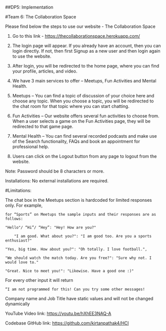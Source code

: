 ##DP5: Implementation 

#Team 6: The Collaboration Space 

Please find below the steps to use our website - The Collaboration Space 

1) Go to this link - https://thecollaborationspace.herokuapp.com/ 

2) The login page will appear. If you already have an account, then you can login directly. If not, then first Signup as a new user and then login again to use the website. 

3) After login, you will be redirected to the home page, where you can find your profile, articles, and video. 

4) We have 3 main services to offer – Meetups, Fun Activities and Mental Health. 

5) Meetups – You can find a topic of discussion of your choice here and choose any topic. When you choose a topic, you will be redirected to the chat room for that topic where you can start chatting. 

6) Fun Activities – Our website offers several fun activities to choose from. When a user selects a game on the Fun Activities page, they will be redirected to that game page. 

7) Mental Health – You can find several recorded podcasts and make use of the Search functionality, FAQs and book an appointment for professional help. 

8) Users can click on the Logout button from any page to logout from the website. 

Note: Password should be 8 characters or more.  

Installations: No external installations are required. 

#Limitations:  

The chat box in the Meetups section is hardcoded for limited responses only. 
For example, 

	for “Sports” on Meetups the sample inputs and their responses are as follows: 

	"Hello"/ “Hi”/ “Hey”: "Hey! How are you?" 

      	"I am good. What about you?": "I am good too. Are you a sports enthusiast?" 

	"Yes, big time. How about you?": "Oh totally. I love football.", 

	"We should watch the match today. Are you free?": "Sure why not. I would love to." 

	"Great. Nice to meet you!": "Likewise. Have a good one :)" 

For every other input it will return 

	“I am not programmed for this! Can you try some other messages! 

Company name and Job Title have static values and will not be changed dynamically 

YouTube Video link: https://youtu.be/hXhEE3NAQ-A 

Codebase GitHub link: https://github.com/kirtanpathak4/HCI 

 
